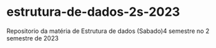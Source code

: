 # estrutura-de-dados-2s-2023
Repositorio da matéria de Estrutura de dados (Sabado)4 semestre no 2 semestre de 2023
